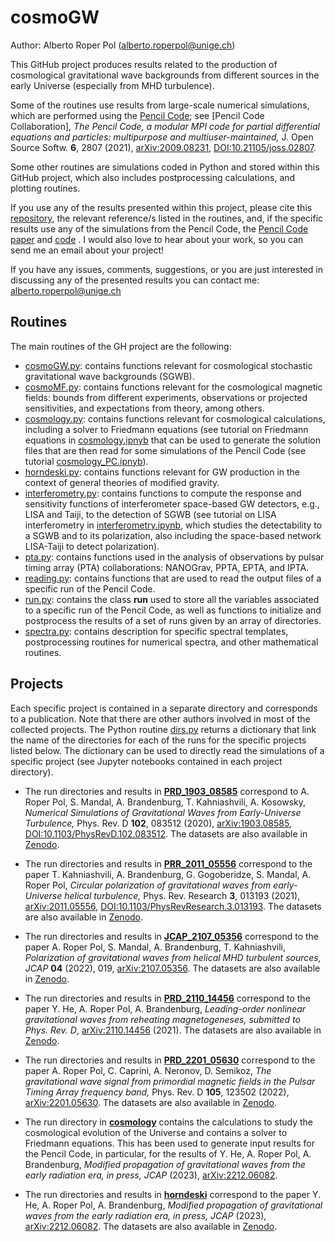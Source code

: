 # cosmoGW

Author: Alberto Roper Pol (alberto.roperpol@unige.ch)

This GitHub project produces results related to the production of cosmological gravitational wave backgrounds from different sources in the early Universe (especially from MHD turbulence).

Some of the routines use results from large-scale numerical simulations, which are performed using the [Pencil Code](https://github.com/pencil-code);
see [Pencil Code Collaboration], *The Pencil Code, a modular MPI code for partial differential equations and particles: multipurpose and multiuser-maintained,*
J. Open Source Softw. **6**, 2807 (2021), [arXiv:2009.08231](https://arxiv.org/abs/2009.08231), [DOI:10.21105/joss.02807](https://joss.theoj.org/papers/10.21105/joss.02807).

Some other routines are simulations coded in Python and stored within this GitHub project, which also includes postprocessing calculations, and plotting routines.

If you use any of the results presented within this project, please cite this [repository](https://zenodo.org/record/6045844), the relevant reference/s listed in the routines, and, if the specific results use any of the simulations from the Pencil Code, the [Pencil Code paper](https://joss.theoj.org/papers/10.21105/joss.02807) and [code](https://github.com/pencil-code) . I would also love to hear about your work, so you can send me an email about your project!

If you have any issues, comments, suggestions, or you are just interested in discussing any of the presented results
you can contact me: alberto.roperpol@unige.ch

## Routines

The main routines of the GH project are the following:

* [cosmoGW.py](cosmoGW.py): contains functions relevant for cosmological stochastic gravitational wave backgrounds (SGWB).
* [cosmoMF.py](cosmoMF.py): contains functions relevant for the cosmological magnetic fields: bounds from different experiments, observations or projected sensitivities, and expectations from theory, among others.
* [cosmology.py](cosmology.py): contains functions relevant for cosmological calculations, including a solver to Friedmann equations (see tutorial on Friedmann equations in [cosmology.ipnyb](cosmology/cosmology.ipynb) that can be used to generate the solution files that are then read for some simulations of the Pencil Code (see tutorial [cosmology_PC.ipnyb](cosmology/cosmology_PC.ipynb)).
* [horndeski.py](horndeski.py): contains functions relevant for GW production in the context of general theories of modified gravity.
* [interferometry.py](interferometry.py): contains functions to compute the response and sensitivity functions of interferometer space-based GW detectors, e.g., LISA and Taiji, to the detection of SGWB (see tutorial on LISA interferometry in [interferometry.ipynb](interferometry/interferometry.ipynb), which studies the detectability to a SGWB and to its polarization, also including the space-based network LISA-Taiji to detect polarization).
* [pta.py](pta.py): contains functions used in the analysis of observations by pulsar timing array (PTA) collaborations: NANOGrav, PPTA, EPTA, and IPTA.
* [reading.py](reading.py): contains functions that are used to read the output files of a specific run of the Pencil Code.
* [run.py](run.py): contains the class **run** used to store all the variables associated to a specific run of the Pencil Code, as well as functions to initialize and postprocess the results of a set of runs given by an array of directories.
* [spectra.py](spectra.py): contains description for specific spectral templates, postprocessing routines for numerical spectra, and other mathematical routines.

## Projects

Each specific project is contained in a separate directory and corresponds to a publication. Note that there are other authors involved in most of the collected projects. The Python routine [dirs.py](dirs.py) returns a dictionary that link the name of the directories for each of the runs for the specific projects listed below. The dictionary can be used to directly read the simulations of a specific project (see Jupyter notebooks contained in each project directory).

* The run directories and results in [**PRD_1903_08585**](PRD_1903_08585) correspond to A. Roper Pol,
S. Mandal, A. Brandenburg, T. Kahniashvili, A. Kosowsky, *Numerical Simulations of Gravitational Waves from Early-Universe
Turbulence,* Phys. Rev. D **102**, 083512 (2020), [arXiv:1903.08585](https://arxiv.org/abs/1903.08585),
[DOI:10.1103/PhysRevD.102.083512](https://doi.org/10.1103/PhysRevD.102.083512).
The datasets are also available in [Zenodo](https://zenodo.org/record/3692072).

* The run directories and results in [**PRR_2011_05556**](PRR_2011_05556) correspond to the paper T. Kahniashvili, A. Brandenburg,
G. Gogoberidze, S. Mandal, A. Roper Pol, *Circular polarization of gravitational waves from early-Universe helical turbulence,*
Phys. Rev. Research **3**, 013193 (2021), [arXiv:2011.05556](https://arxiv.org/abs/2011.05556),
[DOI:10.1103/PhysRevResearch.3.013193](https://journals.aps.org/prresearch/abstract/10.1103/PhysRevResearch.3.013193).
The datasets are also available in [Zenodo](https://zenodo.org/record/4256906).

* The run directories and results in [**JCAP_2107_05356**](JCAP_2107_05356) correspond to the paper A. Roper Pol, S. Mandal,
A. Brandenburg, T. Kahniashvili, *Polarization of gravitational waves from helical MHD turbulent sources,*
*JCAP* **04** (2022), 019, [arXiv:2107.05356](https://arxiv.org/abs/2107.05356).
The datasets are also available in [Zenodo](https://zenodo.org/record/5525504).

* The run directories and results in [**PRD_2110_14456**](PRD_2110_14456) correspond to the paper Y. He, A. Roper Pol,
A. Brandenburg, *Leading-order nonlinear gravitational waves from reheating magnetogeneses,* *submitted to
Phys. Rev. D*, [arXiv:2110.14456](https://arxiv.org/abs/2110.14456) (2021).
The datasets are also available in [Zenodo](https://zenodo.org/record/5603013).

* The run directories and results in [**PRD_2201_05630**](PRD_2201_05630) correspond to the paper A. Roper Pol,
C. Caprini, A. Neronov, D. Semikoz, *The gravitational wave signal from primordial magnetic fields in the Pulsar
Timing Array frequency band,* Phys. Rev. D **105**, 123502 (2022), [arXiv:2201.05630](https://arxiv.org/abs/2201.05630).
The datasets are also available in [Zenodo](https://zenodo.org/record/5782752).

* The run directory in [**cosmology**](cosmology) contains the calculations to study the cosmological evolution
of the Universe and contains a solver to Friedmann equations.
This has been used to generate input results for the Pencil Code, in particular, for the results of Y. He, A.
Roper Pol, A. Brandenburg, *Modified propagation of gravitational waves from the early radiation era,*
*in press, JCAP* (2023), [arXiv:2212.06082](https://arxiv.org/abs/2212.06082).

* The run directories and results in [**horndeski**](horndeski) correspond to the paper Y. He, A. Roper Pol,
A. Brandenburg, *Modified propagation of gravitational waves from the early radiation era,*
*in press, JCAP* (2023), [arXiv:2212.06082](https://arxiv.org/abs/2212.06082). The datasets are also available in [Zenodo](https://zenodo.org/record/7408601).
